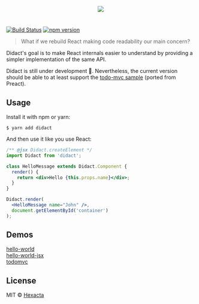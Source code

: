 <p align="center"><img src="https://cloud.githubusercontent.com/assets/1911623/25565381/339d8c36-2d9c-11e7-89ae-8f6c32adf35f.png"></p>

#
[![Build Status](https://travis-ci.org/hexacta/didact.svg?branch=master)](https://travis-ci.org/hexacta/didact) [![npm version](https://img.shields.io/npm/v/didact.svg?style=flat)](https://www.npmjs.com/package/didact)


> What if we rebuild React making code readability our main concern?  

Didact's goal is to make React internals easier to understand by providing a simpler implementation of the same API. 

Didact is still under development 🚧. Nevertheless, the current version should be able to at least support the [todo-mvc sample](https://github.com/hexacta/didact/tree/master/examples/todomvc) (ported from Preact).

## Usage

Install it with npm or yarn:  

```
$ yarn add didact
```

And then use it like you use React:  

```jsx
/** @jsx Didact.createElement */
import Didact from 'didact';

class HelloMessage extends Didact.Component {
  render() {
    return <div>Hello {this.props.name}</div>;
  }
}

Didact.render(
  <HelloMessage name="John" />,
  document.getElementById('container')
);
```


## Demos
[hello-world](https://rawgit.com/hexacta/didact/master/examples/hello-world/index.html)  
[hello-world-jsx](https://rawgit.com/hexacta/didact/master/examples/hello-world-jsx/index.html)  
[todomvc](https://didact-todomvc.surge.sh)  

## License

MIT © [Hexacta](https://www.hexacta.com)
